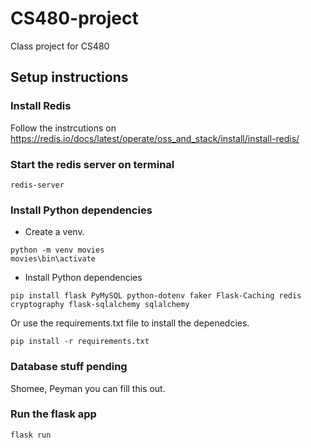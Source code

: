 # CS480-project
Class project for CS480

## Setup instructions

### Install Redis
Follow the instrcutions on https://redis.io/docs/latest/operate/oss_and_stack/install/install-redis/

### Start the redis server on terminal
```shell
redis-server
```

### Install Python dependencies
- Create a venv.
```shell
python -m venv movies
movies\bin\activate
```
- Install Python dependencies 

```shell
pip install flask PyMySQL python-dotenv faker Flask-Caching redis cryptography flask-sqlalchemy sqlalchemy
```
Or use the requirements.txt file to install the depenedcies.

```shell
pip install -r requirements.txt
```

### Database stuff pending
Shomee, Peyman you can fill this out.

### Run the flask app
```shell
flask run
```
